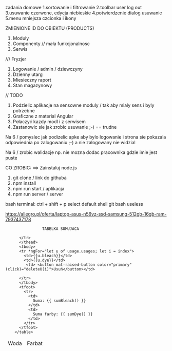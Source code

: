 zadania domowe
1.sortowanie i filtrowanie
2.toolbar user log out
3.usuwanie czerwone, edycja niebieskie
4.potwierdzenie dialog usuwanie
5.menu mniejsza czcionka i ikony

ZMIENIONE ID DO OBIEKTU (PRODUCTS)

1. Moduły
2. Componenty // mała funkcjonalnosc
3. Serwis

/// Fryzjer

1. Logowanie / admin / dziewczyny
2. Dzienny utarg
3. Miesieczny raport
4. Stan magazynowy

// TODO

1. Podzielic aplikacje na sensowne moduly / tak aby mialy sens i byly potrzebne
2. Graficzne z material Angular
3. Połaczyć kazdy modl i z serwisem
4. Zastanowic sie jak zrobic usuwanie ;-) == trudne

Na 6 / pomyslec jak podizelic apke aby bylo logowanie i strona sie pokazala
odpowiednia po zalogowaniu ;-) a nie zalogowany nie widzial

Na 6 / zrobic walidacje np. nie mozna dodac pracownika gdzie imie jest puste

CO ZROBIC:
==> Zainstaluj node.js

1. git clone / link do githuba
2. npm install
3. npm run start / aplikacja
4. npm run server / server

bash terminal:
ctrl + shift + p
select default shell
git bash useless

https://allegro.pl/oferta/laptop-asus-n56vz-ssd-samsung-512gb-16gb-ram-7937437178

                    TABELKA SUMUJACA

<table>
          <thead>
          <tr>
            <td>Woda</td>
            <td>Farbat</td>

          </tr>
          </thead>
          <tbody>
          <tr *ngFor="let u of usage.usages; let i = index">
            <td>{{u.bleach}}</td>
            <td>{{u.dye}}</td>
             <td> <button mat-raised-button color="primary" (click)="deleteU(i)">Usuń</button></td>

          </tr>
          </tbody>
          <tfoot>
            <tr>
              <td>
                Suma: {{ sumBleach() }}
              </td>
              <td>
                Suma farby: {{ sumDye() }}
              </td>
            </tr>
          </tfoot>
        </table>
